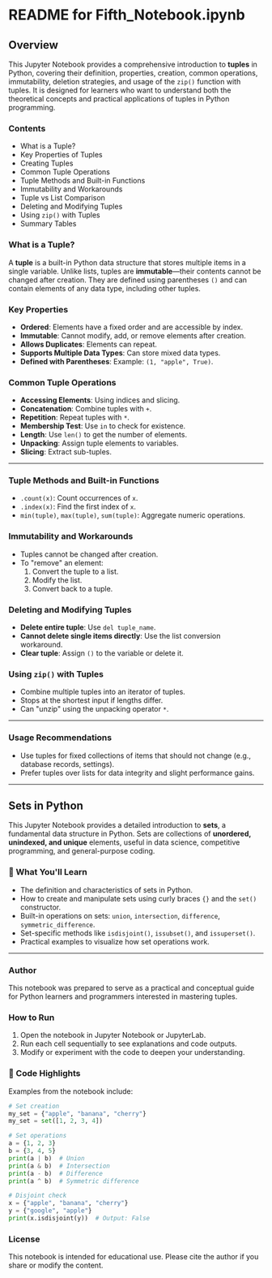 # README for Fifth_Notebook.ipynb

## Overview

This Jupyter Notebook provides a comprehensive introduction to **tuples** in Python, covering their definition, properties, creation, common operations, immutability, deletion strategies, and usage of the `zip()` function with tuples. It is designed for learners who want to understand both the theoretical concepts and practical applications of tuples in Python programming.

### Contents

- What is a Tuple?
- Key Properties of Tuples
- Creating Tuples
- Common Tuple Operations
- Tuple Methods and Built-in Functions
- Immutability and Workarounds
- Tuple vs List Comparison
- Deleting and Modifying Tuples
- Using `zip()` with Tuples
- Summary Tables

### What is a Tuple?

A **tuple** is a built-in Python data structure that stores multiple items in a single variable. Unlike lists, tuples are **immutable**—their contents cannot be changed after creation. They are defined using parentheses `()` and can contain elements of any data type, including other tuples.

### Key Properties

- **Ordered**: Elements have a fixed order and are accessible by index.
- **Immutable**: Cannot modify, add, or remove elements after creation.
- **Allows Duplicates**: Elements can repeat.
- **Supports Multiple Data Types**: Can store mixed data types.
- **Defined with Parentheses**: Example: `(1, "apple", True)`.

### Common Tuple Operations

- **Accessing Elements**: Using indices and slicing.
- **Concatenation**: Combine tuples with `+`.
- **Repetition**: Repeat tuples with `*`.
- **Membership Test**: Use `in` to check for existence.
- **Length**: Use `len()` to get the number of elements.
- **Unpacking**: Assign tuple elements to variables.
- **Slicing**: Extract sub-tuples.

---

### Tuple Methods and Built-in Functions

- `.count(x)`: Count occurrences of `x`.
- `.index(x)`: Find the first index of `x`.
- `min(tuple)`, `max(tuple)`, `sum(tuple)`: Aggregate numeric operations.

### Immutability and Workarounds

- Tuples cannot be changed after creation.
- To "remove" an element:
  1. Convert the tuple to a list.
  2. Modify the list.
  3. Convert back to a tuple.

### Deleting and Modifying Tuples

- **Delete entire tuple**: Use `del tuple_name`.
- **Cannot delete single items directly**: Use the list conversion workaround.
- **Clear tuple**: Assign `()` to the variable or delete it.

### Using `zip()` with Tuples

- Combine multiple tuples into an iterator of tuples.
- Stops at the shortest input if lengths differ.
- Can "unzip" using the unpacking operator `*`.

---

### Usage Recommendations

- Use tuples for fixed collections of items that should not change (e.g., database records, settings).
- Prefer tuples over lists for data integrity and slight performance gains.

---

## Sets in Python

This Jupyter Notebook provides a detailed introduction to **sets**, a fundamental data structure in Python. Sets are collections of **unordered, unindexed, and unique** elements, useful in data science, competitive programming, and general-purpose coding.

### 📘 What You'll Learn

* The definition and characteristics of sets in Python.
* How to create and manipulate sets using curly braces `{}` and the `set()` constructor.
* Built-in operations on sets: `union`, `intersection`, `difference`, `symmetric_difference`.
* Set-specific methods like `isdisjoint()`, `issubset()`, and `issuperset()`.
* Practical examples to visualize how set operations work.

---

### Author

This notebook was prepared to serve as a practical and conceptual guide for Python learners and programmers interested in mastering tuples.

### How to Run

1. Open the notebook in Jupyter Notebook or JupyterLab.
2. Run each cell sequentially to see explanations and code outputs.
3. Modify or experiment with the code to deepen your understanding.

### 🧪 Code Highlights

Examples from the notebook include:

```python
# Set creation
my_set = {"apple", "banana", "cherry"}
my_set = set([1, 2, 3, 4])

# Set operations
a = {1, 2, 3}
b = {3, 4, 5}
print(a | b)  # Union
print(a & b)  # Intersection
print(a - b)  # Difference
print(a ^ b)  # Symmetric difference

# Disjoint check
x = {"apple", "banana", "cherry"}
y = {"google", "apple"}
print(x.isdisjoint(y))  # Output: False
```
### License

This notebook is intended for educational use. Please cite the author if you share or modify the content.
